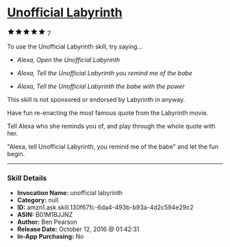 # [Unofficial Labyrinth](http://alexa.amazon.com/#skills/amzn1.ask.skill.130f67fc-6da4-493b-b93a-4d2c594e29c2)
![5 stars](../../images/ic_star_black_18dp_1x.png)![5 stars](../../images/ic_star_black_18dp_1x.png)![5 stars](../../images/ic_star_black_18dp_1x.png)![5 stars](../../images/ic_star_black_18dp_1x.png)![5 stars](../../images/ic_star_black_18dp_1x.png) 7

To use the Unofficial Labyrinth skill, try saying...

* *Alexa, Open the Unofficial Labyrinth*

* *Alexa, Tell the Unofficial Labyrinth you remind me of the babe*

* *Alexa, Tell the Unofficial Labyrinth the babe with the power*

This skill is not sponsored or endorsed by Labyrinth in anyway.

Have fun re-enacting the most famous quote from the Labyrinth movie.

Tell Alexa who she reminds you of, and play through the whole quote with her.

"Alexa, tell Unofficial Labyrinth, you remind me of the babe" and let the fun begin.

***

### Skill Details

* **Invocation Name:** unofficial labyrinth
* **Category:** null
* **ID:** amzn1.ask.skill.130f67fc-6da4-493b-b93a-4d2c594e29c2
* **ASIN:** B01M1BJJNZ
* **Author:** Ben Pearson
* **Release Date:** October 12, 2016 @ 01:42:31
* **In-App Purchasing:** No
